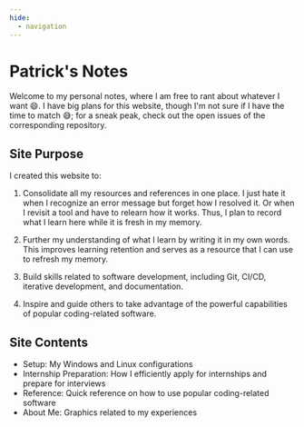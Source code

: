```yaml
---
hide:
  - navigation
---
```


# Patrick's Notes

Welcome to my personal notes, where I am free to rant about whatever I want :smile:.
I have big plans for this website, though I'm not sure if I have the time to match :sweat_smile:;
for a sneak peak, check out the open issues of the corresponding repository.

## Site Purpose

I created this website to:

1. Consolidate all my resources and references in one place. I just hate it when I recognize an error
message but forget how I resolved it. Or when I revisit a tool and have to relearn how it works.
Thus, I plan to record what I learn here while it is fresh in my memory.

2. Further my understanding of what I learn by writing it in my own words. This improves learning
retention and serves as a resource that I can use to refresh my memory.

3. Build skills related to software development, including Git, CI/CD, iterative development, and documentation.

4. Inspire and guide others to take advantage of the powerful capabilities of popular coding-related software.

## Site Contents

- Setup: My Windows and Linux configurations
- Internship Preparation: How I efficiently apply for internships and prepare for interviews
- Reference: Quick reference on how to use popular coding-related software
- About Me: Graphics related to my experiences
